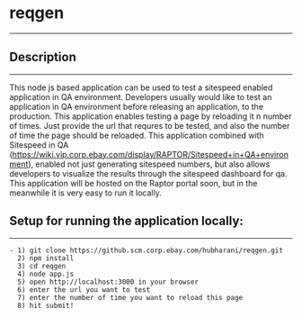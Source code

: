 reqgen
======

---

Description
--------------
---


This node js based application can be used to test a sitespeed enabled application in QA environment. Developers usually would like to test an application in QA environment before releasing an application, to the production. This application enables testing a page by reloading it n number of times. Just provide the url that requres to be tested, and also the number of time the page should be reloaded. This application combined with Sitespeed in QA (https://wiki.vip.corp.ebay.com/display/RAPTOR/Sitespeed+in+QA+environment), enabled not just generating sitespeed numbers, but also allows developers to visualize the results through the sitespeed dashboard for qa.
This application will be hosted on the Raptor portal soon, but in the meanwhile it is very easy to run it locally.



Setup for running the application locally:
--------------
---

    - 1) git clone https://github.scm.corp.ebay.com/hubharani/reqgen.git
      2) npm install
      3) cd reqgen
      4) node app.js
      5) open http://localhost:3000 in your browser
      6) enter the url you want to test
      7) enter the number of time you want to reload this page
      8) hit submit!


